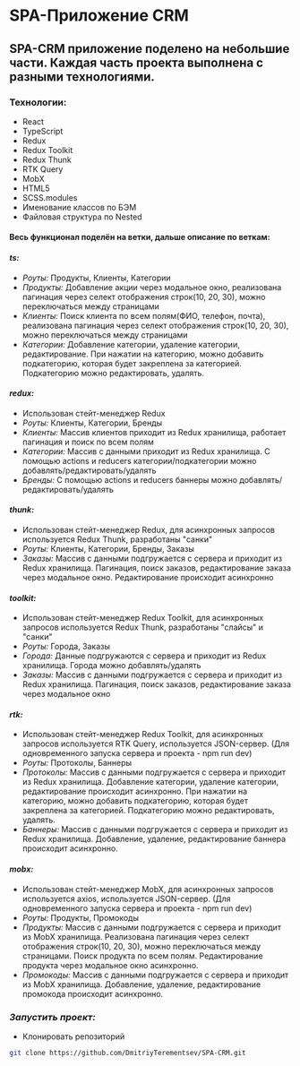 # SPA-Приложение CRM

## SPA-CRM приложение поделено на небольшие части. Каждая часть проекта выполнена с разными технологиями.

### Технологии:
* React
* TypeScript
* Redux
* Redux Toolkit
* Redux Thunk
* RTK Query
* MobX
* HTML5
* SCSS.modules
* Именование классов по БЭМ
* Файловая структура по Nested

#### Весь функционал поделён на ветки, дальше описание по веткам:

#### *ts:*
* *Роуты:* Продукты, Клиенты, Категории
* *Продукты:* Добавление акции через модальное окно, реализована пагинация через селект отображения строк(10, 20, 30), можно переключаться между страницами
* *Клиенты:* Поиск клиента по всем полям(ФИО, телефон, почта), реализована пагинация через селект отображения строк(10, 20, 30), можно переключаться между страницами
* *Категории:* Добавление категории, удаление категории, редактирование. При нажатии на категорию, можно добавить подкатегорию, которая будет закреплена за категорией. Подкатегорию можно редактировать, удалять.

#### *redux:*
* Использован стейт-менеджер Redux
* *Роуты:* Клиенты, Категории, Бренды
* *Клиенты:* Массив клиентов приходит из Redux хранилища, работает пагинация и поиск по всем полям
* *Категории:* Массив с данными приходит из Redux хранилища. С помощью actions и reducers категории/подкатегории можно добавлять/редактировать/удалять
* *Бренды:* С помощью actions и reducers баннеры можно добавлять/редактировать/удалять

#### *thunk:*
* Использован стейт-менеджер Redux, для асинхронных запросов используется Redux Thunk, разработаны "санки"
* *Роуты:* Клиенты, Категории, Бренды, Заказы
* *Заказы:* Массив с данными подгружается с сервера и приходит из Redux хранилища. Пагинация, поиск заказов, редактирование заказа через модальное окно. Редактирование происходит асинхронно

#### *toolkit:*
* Использован стейт-менеджер Redux Toolkit, для асинхронных запросов используется Redux Thunk, разработаны "слайсы" и "санки"
* *Роуты:* Города, Заказы
* *Города:* Данные подгружаются с сервера и приходит из Redux хранилища. Города можно добавлять/удалять
* *Заказы:* Массив с данными подгружается с сервера и приходит из Redux хранилища. Пагинация, поиск заказов, редактирование заказа через модальное окно

#### *rtk:*
* Использован стейт-менеджер Redux Toolkit, для асинхронных запросов используется RTK Query, используется JSON-сервер. (Для одновременного запуска сервера и проекта - npm run dev)
* *Роуты:* Протоколы, Баннеры
* *Протоколы:* Массив с данными подгружается с сервера и приходит из Redux хранилища. Добавление категории, удаление категории, редактирование происходит асинхронно. При нажатии на категорию, можно добавить подкатегорию, которая будет закреплена за категорией. Подкатегорию можно редактировать, удалять.
* *Баннеры:* Массив с данными подгружается с сервера и приходит из Redux хранилища. Добавление, удаление, редактирование баннера происходит асинхронно.

#### *mobx:*
* Использован стейт-менеджер MobX, для асинхронных запросов используется axios, используется JSON-сервер. (Для одновременного запуска сервера и проекта - npm run dev)
* *Роуты:* Продукты, Промокоды
* *Продукты:* Массив с данными подгружается с сервера и приходит из MobX хранилища. Реализована пагинация через селект отображения строк(10, 20, 30), можно переключаться между страницами. Поиск продукта по всем полям. Редактирование продукта через модальное окно асинхронно.
* *Промокоды:* Массив с данными подгружается с сервера и приходит из MobX хранилища. Добавление, удаление, редактирование промокода происходит асинхронно.


### *Запустить проект:*
* Клонировать репозиторий
``` bash
git clone https://github.com/DmitriyTerementsev/SPA-CRM.git       
```



